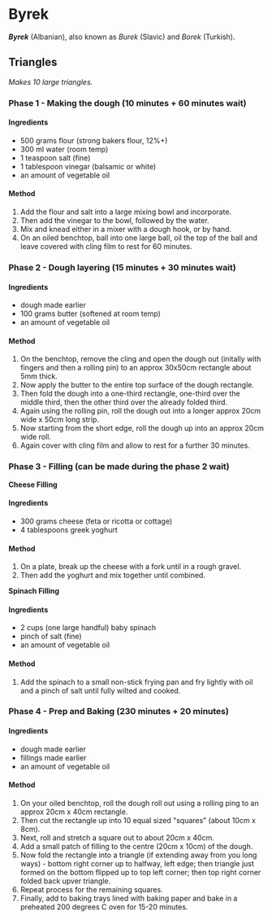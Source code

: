 # Byrek

***Byrek*** (Albanian), also known as *Burek* (Slavic) and *Borek* (Turkish).


## Triangles

*Makes 10 large triangles.*


### Phase 1 - Making the dough (10 minutes + 60 minutes wait)

#### Ingredients

* 500 grams flour (strong bakers flour, 12%+)
* 300 ml water (room temp)
* 1 teaspoon salt (fine)
* 1 tablespoon vinegar (balsamic or white)
* an amount of vegetable oil

#### Method

1. Add the flour and salt into a large mixing bowl and incorporate.
1. Then add the vinegar to the bowl, followed by the water.
1. Mix and knead either in a mixer with a dough hook, or by hand.
1. On an oiled benchtop, ball into one large ball, oil the top of the ball and leave covered with cling film to rest for 60 minutes.


### Phase 2 - Dough layering (15 minutes + 30 minutes wait)

#### Ingredients

* dough made earlier
* 100 grams butter (softened at room temp)
* an amount of vegetable oil

#### Method

1. On the benchtop, remove the cling and open the dough out (initally with fingers and then a rolling pin) to an approx 30x50cm rectangle about 5mm thick.
1. Now apply the butter to the entire top surface of the dough rectangle.
1. Then fold the dough into a one-third rectangle, one-third over the middle third, then the other third over the already folded third.
1. Again using the rolling pin, roll the dough out into a longer approx 20cm wide x 50cm long strip.
1. Now starting from the short edge, roll the dough up into an approx 20cm wide roll.
1. Again cover with cling film and allow to rest for a further 30 minutes.


### Phase 3 - Filling (can be made during the phase 2 wait)

**Cheese Filling**

#### Ingredients

* 300 grams cheese (feta or ricotta or cottage)
* 4 tablespoons greek yoghurt

#### Method

1. On a plate, break up the cheese with a fork until in a rough gravel.
1. Then add the yoghurt and mix together until combined.


**Spinach Filling**

#### Ingredients

* 2 cups (one large handful) baby spinach
* pinch of salt (fine)
* an amount of vegetable oil

#### Method

1. Add the spinach to a small non-stick frying pan and fry lightly with oil and a pinch of salt until fully wilted and cooked.


### Phase 4 - Prep and Baking (230 minutes + 20 minutes)

#### Ingredients

* dough made earlier
* fillings made earlier
* an amount of vegetable oil

#### Method

1. On your oiled benchtop, roll the dough roll out using a rolling ping to an approx 20cm x 40cm rectangle.
1. Then cut the rectangle up into 10 equal sized "squares" (about 10cm x 8cm).
1. Next, roll and stretch a square out to about 20cm x 40cm.
1. Add a small patch of filling to the centre (20cm x 10cm) of the dough.
1. Now fold the rectangle into a triangle (if extending away from you long ways) - bottom right corner up to halfway, left edge; then triangle just formed on the bottom flipped up to top left corner; then top right corner folded back upver triangle.
1. Repeat process for the remaining squares.
1. Finally, add to baking trays lined with baking paper and bake in a preheated 200 degrees C oven for 15-20 minutes.
